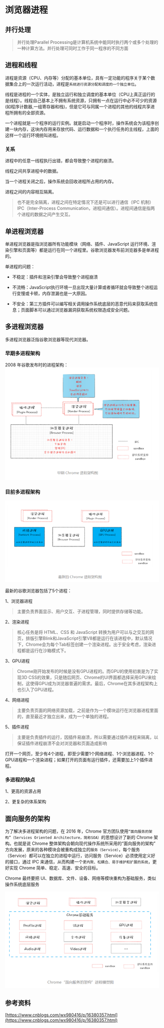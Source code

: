 # 浏览器进程

## 并行处理
> 并行处理Parallel Processing是计算机系统中能同时执行两个或多个处理的一种计算方法。并行处理可同时工作于同一程序的不同方面

## 进程和线程
进程是资源（CPU、内存等）分配的基本单位，具有一定功能的程序关于某个数据集合上的一次运行活动，进程是`系统进行资源分配和调度的一个独立单位`。

线程是进程的一个实体，是独立运行和独立调度的基本单位（CPU上真正运行的是线程）。线程自己基本上不拥有系统资源，只拥有一点在运行中必不可少的资源(如程序计数器,一组寄存器和栈)，但是它可与同属一个进程的其他的线程共享进程所拥有的全部资源。

一个进程就是一个程序的运行实例。就是启动一个程序时，操作系统会为该程序创建一块内存，这块内存用来存放代码、运行数据和一个执行任务的主线程，上面的这样一个运行环境统叫进程。

### 关系
进程中的任意一线程执行出错，都会导致整个进程的崩溃。

线程之间共享进程中的数据。

当一个进程关闭之后，操作系统会回收进程所占用的内存。

进程之间的内容相互隔离。

> 也不是完全隔离，进程之间在特定情况下还是可以进行通信（IPC 机制）
> IPC（Inter-Process Communication，进程间通信）。进程间通信是指两个进程的数据之间产生交互。

## 单进程浏览器
单进程浏览器是指浏览器所有功能模块（网络、插件、JavaScript 运行环境、渲染引擎和页面等）都是运行在同一个进程里。谷歌浏览器发布前浏览器多是单进程的。

单进程的问题：

- 不稳定：插件和渲染引擎会导致整个进程崩溃

- 不流畅：JavaScript执行环境一旦出现大量计算或者循环就会导致整个进程运行变慢或卡顿，内存泄漏也是一大原因。

- 不安全：第三方插件可以编写相关调用操作系统底层的恶意代码来获取系统信息；页面脚本可以通过浏览器漏洞获取系统权限造成安全问题。

## 多进程浏览器
多进程浏览器泛指谷歌浏览器等现代浏览器。

### 早期多进程架构
2008 年谷歌发布时的进程架构：
![alt text](./images/browser/image.png)

### 目前多进程架构
![alt text](./images/browser/image-1.png)

最新的谷歌浏览器包括了5个进程：

1、浏览器进程
>主要负责界面显示、用户交互、子进程管理，同时提供存储等功能。

2、渲染进程
>核心任务是将 HTML、CSS 和 JavaScript 转换为用户可以与之交互的网页，排版引擎Blink和JavaScript引擎V8都是运行在该进程中，默认情况下，Chrome会为每个Tab标签创建一个渲染进程。出于安全考虑，渲染进程都是运行在沙箱模式下。

3、GPU进程
>Chrome刚开始发布的时候是没有GPU进程的。而GPU的使用初衷是为了实现3D CSS的效果，只是随后网页、Chrome的UI界面都选择采用GPU来绘制，这使得GPU成为浏览器普遍的需求。最后，Chrome在其多进程架构上也引入了GPU进程。

4、网络进程
>主要负责页面的网络资源加载，之前是作为一个模块运行在浏览器进程里面的，直至最近才独立出来，成为一个单独的进程。

5、插件进程
>主要是负责插件的运行，因插件易崩溃，所以需要通过插件进程来隔离，以保证插件进程崩溃不会对浏览器和页面造成影响

打开一个网页，至少有4个进程，即至少需要1个网络进程、1个浏览器进程、1个GPU进程和一个渲染进程；如果打开的页面有运行插件，还需要加上1个插件进程。

### 多进程的缺点
1、更高的资源占用

2、更复杂的体系架构

## 面向服务的架构
为了解决多进程架构的问题，在 2016 年，Chrome 官方团队使用`“面向服务的架构”（Services Oriented Architecture，简称SOA）`的思想设计了新的 Chrome 架构。也就是说 Chrome 整体架构会朝向现代操作系统所采用的“面向服务的架构” 方向发展，原来的各种模块会被重构成独立的`服务（Service）`，每个服务（Service）都可以在独立的进程中运行，访问服务（Service）必须使用定义好的接口，通过 IPC 来通信，从而构建一个`更内聚、松耦合、易于维护和扩展的系统`，更好实现 Chrome 简单、稳定、高速、安全的目标。

Chrome 最终要把 UI、数据库、文件、设备、网络等模块重构为基础服务，类似操作系统底层服务

![alt text](./images/browser/image-2.png)

## 参考资料
[https://www.cnblogs.com/wx980416/p/16380357.html](https://www.cnblogs.com/wx980416/p/16380357.html)

